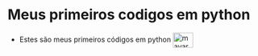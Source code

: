 # Meus primeiros codigos em python 

* Estes são meus primeiros códigos em python <img align="center" alt="mayara-HTML" height="30" width="40" src="https://cdn.jsdelivr.net/gh/devicons/devicon@latest/icons/python/python-original.svg" >

